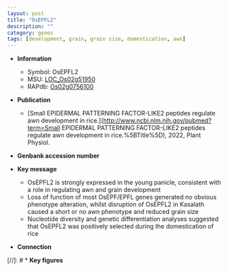 ```yaml
---
layout: post
title: "OsEPFL2"
description: ""
category: genes
tags: [development, grain, grain size, domestication, awn]
---
```


* **Information**  
    + Symbol: OsEPFL2  
    + MSU: [LOC_Os02g51950](http://rice.uga.edu/cgi-bin/ORF_infopage.cgi?orf=LOC_Os02g51950)  
    + RAPdb: [Os02g0756100](https://rapdb.dna.affrc.go.jp/locus/?name=Os02g0756100)  

* **Publication**  
    + [Small EPIDERMAL PATTERNING FACTOR-LIKE2 peptides regulate awn development in rice.](http://www.ncbi.nlm.nih.gov/pubmed?term=Small EPIDERMAL PATTERNING FACTOR-LIKE2 peptides regulate awn development in rice.%5BTitle%5D), 2022, Plant Physiol.

* **Genbank accession number**  

* **Key message**  
    + OsEPFL2 is strongly expressed in the young panicle, consistent with a role in regulating awn and grain development
    + Loss of function of most OsEPF/EPFL genes generated no obvious phenotype alteration, whilst disruption of OsEPFL2 in Kasalath caused a short or no awn phenotype and reduced grain size
    + Nucleotide diversity and genetic differentiation analyses suggested that OsEPFL2 was positively selected during the domestication of rice

* **Connection**  

[//]: # * **Key figures**  


